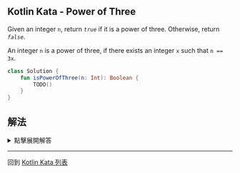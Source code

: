 ## Kotlin Kata - Power of Three

Given an integer `n`, return _`true`_ if it is a power of three. Otherwise, return _`false`_.

An integer `n` is a power of three, if there exists an integer `x` such that `n == 3x`.


```kotlin
class Solution {
    fun isPowerOfThree(n: Int): Boolean {
        TODO()
    }
}
```

## 解法

<details>
  <summary>點擊展開解答</summary>

利用 3 是質數這件事情，加上題目保證了輸入是 `Int`

我們可以利用 `3^19`（1162261467）和 3 的冪次取 mod 必定等於零這件事

來確定輸入是否為 3 的冪次

```kotlin
class Solution {
    fun isPowerOfThree(n: Int): Boolean {
        if (n <= 0) {
            return false
        }
        return 1162261467 % n == 0
    }
}
```
</details>

------

回到 [Kotlin Kata 列表](index.md)
